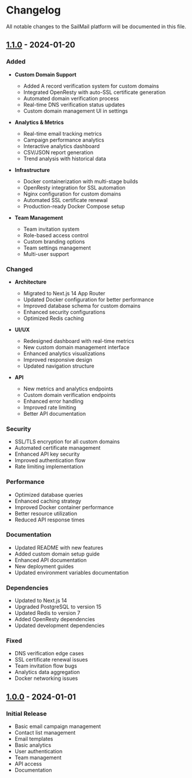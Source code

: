 # Changelog

All notable changes to the SailMail platform will be documented in this file.

## [1.1.0] - 2024-01-20

### Added
- **Custom Domain Support**
  - Added A record verification system for custom domains
  - Integrated OpenResty with auto-SSL certificate generation
  - Automated domain verification process
  - Real-time DNS verification status updates
  - Custom domain management UI in settings

- **Analytics & Metrics**
  - Real-time email tracking metrics
  - Campaign performance analytics
  - Interactive analytics dashboard
  - CSV/JSON report generation
  - Trend analysis with historical data

- **Infrastructure**
  - Docker containerization with multi-stage builds
  - OpenResty integration for SSL automation
  - Nginx configuration for custom domains
  - Automated SSL certificate renewal
  - Production-ready Docker Compose setup

- **Team Management**
  - Team invitation system
  - Role-based access control
  - Custom branding options
  - Team settings management
  - Multi-user support

### Changed
- **Architecture**
  - Migrated to Next.js 14 App Router
  - Updated Docker configuration for better performance
  - Improved database schema for custom domains
  - Enhanced security configurations
  - Optimized Redis caching

- **UI/UX**
  - Redesigned dashboard with real-time metrics
  - New custom domain management interface
  - Enhanced analytics visualizations
  - Improved responsive design
  - Updated navigation structure

- **API**
  - New metrics and analytics endpoints
  - Custom domain verification endpoints
  - Enhanced error handling
  - Improved rate limiting
  - Better API documentation

### Security
- SSL/TLS encryption for all custom domains
- Automated certificate management
- Enhanced API key security
- Improved authentication flow
- Rate limiting implementation

### Performance
- Optimized database queries
- Enhanced caching strategy
- Improved Docker container performance
- Better resource utilization
- Reduced API response times

### Documentation
- Updated README with new features
- Added custom domain setup guide
- Enhanced API documentation
- New deployment guides
- Updated environment variables documentation

### Dependencies
- Updated to Next.js 14
- Upgraded PostgreSQL to version 15
- Updated Redis to version 7
- Added OpenResty dependencies
- Updated development dependencies

### Fixed
- DNS verification edge cases
- SSL certificate renewal issues
- Team invitation flow bugs
- Analytics data aggregation
- Docker networking issues

## [1.0.0] - 2024-01-01

### Initial Release
- Basic email campaign management
- Contact list management
- Email templates
- Basic analytics
- User authentication
- Team management
- API access
- Documentation

[1.1.0]: https://github.com/yourusername/sailmail/compare/v1.0.0...v1.1.0
[1.0.0]: https://github.com/yourusername/sailmail/releases/tag/v1.0.0 